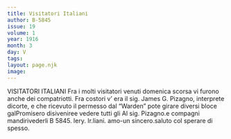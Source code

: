 ```yaml
---
title: Visitatori Italiani
author: B-5845
issue: 19
volume: 1
year: 1916
month: 3
day: V
tags:
layout: page.njk
image:
---
```

VISITATORI ITALIANI    Fra i molti visitatori venuti domenica scorsa vi furono anche dei compatriotti. Fra costori v’ era il sig. James G. Pizagno, interprete dicorte, e che ricevuto il permesso dal “Warden” pote girare diversi bloce galPromisero disiveniree vedere tutti gli Al sig. Pizagno.e compagni mandirivederli B 5845. lery. Ir.liani. amo-un sincero.saluto col sperare di spesso. 




